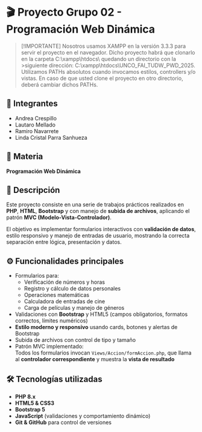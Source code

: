 # 🎬 Proyecto Grupo 02 - Programación Web Dinámica

> [!IMPORTANTE]
> Nosotros usamos XAMPP en la versión 3.3.3 para servir el proyecto en el navegador.
>Dicho proyecto habrá que clonarlo en la carpeta C:\xampp\htdocs\ quedando un directorio con la >siguiente dirección: C:\xampp\htdocs\UNCO_FAI_TUDW_PWD_2025.
>Utilizamos PATHs absolutos cuando invocamos estilos, controllers y/o vistas.
>En caso de que usted clone el proyecto en otro directorio, deberá cambiar dichos PATHs.



## 👥 Integrantes
- Andrea Crespillo
- Lautaro Mellado
- Ramiro Navarrete
- Linda Cristal Parra Sanhueza

## 🏫 Materia
**Programación Web Dinámica**

## 📖 Descripción
Este proyecto consiste en una serie de trabajos prácticos realizados en **PHP**, **HTML**, **Bootstrap** y con manejo de **subida de archivos**, aplicando el patrón **MVC (Modelo-Vista-Controlador)**.  

El objetivo es implementar formularios interactivos con **validación de datos**, estilo responsivo y manejo de entradas de usuario, mostrando la correcta separación entre lógica, presentación y datos.

## ⚙️ Funcionalidades principales
- Formularios para:
  - Verificación de números y horas
  - Registro y cálculo de datos personales
  - Operaciones matemáticas
  - Calculadora de entradas de cine
  - Carga de películas y manejo de géneros
- Validaciones con **Bootstrap** y HTML5 (campos obligatorios, formatos correctos, límites numéricos)
- **Estilo moderno y responsivo** usando cards, botones y alertas de Bootstrap
- Subida de archivos con control de tipo y tamaño
- Patrón MVC implementado:  
  Todos los formularios invocan `Views/Accion/formAccion.php`, que llama al **controlador correspondiente** y muestra la **vista de resultado**

## 🛠 Tecnologías utilizadas
- **PHP 8.x**
- **HTML5 & CSS3**
- **Bootstrap 5**
- **JavaScript** (validaciones y comportamiento dinámico)
- **Git & GitHub** para control de versiones
